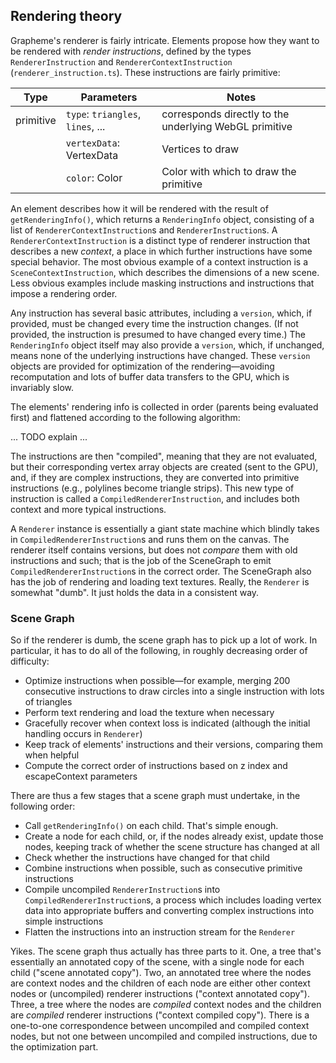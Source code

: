 ## Rendering theory

Grapheme's renderer is fairly intricate. Elements propose how they want to be rendered with *render instructions*, defined by the types `RendererInstruction` and `RendererContextInstruction` (`renderer_instruction.ts`). These instructions are fairly primitive:

| Type | Parameters           | Notes   |
|------|----------------------|---------|
| primitive | `type`: `triangles`, `lines`, ... | corresponds directly to the underlying WebGL primitive |
| | `vertexData`: VertexData | Vertices to draw |
| | `color`: Color | Color with which to draw the primitive |

An element describes how it will be rendered with the result of `getRenderingInfo()`, which returns a `RenderingInfo` object, consisting of a list of `RendererContextInstruction`s and `RendererInstruction`s. A `RendererContextInstruction` is a distinct type of renderer instruction that describes a new *context*, a place in which further instructions have some special behavior. The most obvious example of a context instruction is a `SceneContextInstruction`, which describes the dimensions of a new scene. Less obvious examples include masking instructions and instructions that impose a rendering order.

Any instruction has several basic attributes, including a `version`, which, if provided, must be changed every time the instruction changes. (If not provided, the instruction is presumed to have changed every time.) The `RenderingInfo` object itself may also provide a `version`, which, if unchanged, means none of the underlying instructions have changed. These `version` objects are provided for optimization of the rendering—avoiding recomputation and lots of buffer data transfers to the GPU, which is invariably slow.

The elements' rendering info is collected in order (parents being evaluated first) and flattened according to the following algorithm:

... TODO explain ...

The instructions are then "compiled", meaning that they are not evaluated, but their corresponding vertex array objects are created (sent to the GPU), and, if they are complex instructions, they are converted into primitive instructions (e.g., polylines become triangle strips). This new type of instruction is called a `CompiledRendererInstruction`, and includes both context and more typical instructions.

A `Renderer` instance is essentially a giant state machine which blindly takes in `CompiledRendererInstruction`s and runs them on the canvas. The renderer itself contains versions, but does not *compare* them with old instructions and such; that is the job of the SceneGraph to emit `CompiledRendererInstruction`s in the correct order. The SceneGraph also has the job of rendering and loading text textures. Really, the `Renderer` is somewhat "dumb". It just holds the data in a consistent way.

### Scene Graph

So if the renderer is dumb, the scene graph has to pick up a lot of work. In particular, it has to do all of the following, in roughly decreasing order of difficulty:

- Optimize instructions when possible—for example, merging 200 consecutive instructions to draw circles into a single instruction with lots of triangles
- Perform text rendering and load the texture when necessary
- Gracefully recover when context loss is indicated (although the initial handling occurs in `Renderer`)
- Keep track of elements' instructions and their versions, comparing them when helpful
- Compute the correct order of instructions based on z index and escapeContext parameters

There are thus a few stages that a scene graph must undertake, in the following order:

- Call `getRenderingInfo()` on each child. That's simple enough.
- Create a node for each child, or, if the nodes already exist, update those nodes, keeping track of whether the scene structure has changed at all
- Check whether the instructions have changed for that child
- Combine instructions when possible, such as consecutive primitive instructions
- Compile uncompiled `RendererInstruction`s into `CompiledRendererInstruction`s, a process which includes loading vertex data into appropriate buffers and converting complex instructions into simple instructions
- Flatten the instructions into an instruction stream for the `Renderer`

Yikes. The scene graph thus actually has three parts to it. One, a tree that's essentially an annotated copy of the scene, with a single node for each child ("scene annotated copy"). Two, an annotated tree where the nodes are context nodes and the children of each node are either other context nodes or (uncompiled) renderer instructions ("context annotated copy"). Three, a tree where the nodes are *compiled* context nodes and the children are *compiled* renderer instructions ("context compiled copy"). There is a one-to-one correspondence between uncompiled and compiled context nodes, but not one between uncompiled and compiled instructions, due to the optimization part.
